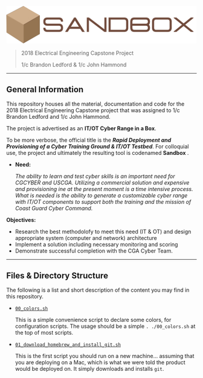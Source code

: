 ![design/banner_small.png](design/banner_small.png)

> 2018 Electrical Engineering Capstone Project
> 
> 1/c Brandon Ledford & 1/c John Hammond

------------------------------------

General Information
-------------

This repository houses all the material, documentation and code for the 2018 Electrical Engineering Capstone project that was assigned to 1/c Brandon Ledford and 1/c John Hammond. 

The project is advertised as an __IT/OT Cyber Range in a Box__. 

To be more verbose, the official title is the ___Rapid Deployment and Provisioning of a Cyber Training Ground & IT/OT Testbed___. For colloquial use, the project and ultimately the resulting tool is codenamed __Sandbox__ .

* __Need:__ 
 
    _The ability to learn and test cyber skills is an important need for CGCYBER and USCGA. Utilizing a commercial solution and expensive and provisioning ine at the present moment is a time intensive process. What is needed is the ability to generate a customizable cyber range with IT/OT components to support both the training and the mission of Coast Guard Cyber Command._

__Objectives:__

*  Research the best methodolofy to meet this need (IT & OT) and design appropriate system (computer and network) architecture
*  Implement a solution including necessary monitoring and scoring
*  Demonstrate successful completion with the CGA Cyber Team.

----


Files & Directory Structure
------------------------------

The following is a list and short description of the content you may find in this repository.

* [`00_colors.sh`](00_colors.sh)

    This is a simple convenience script to declare some colors, for configuration scripts. The usage should be a simple `. ./00_colors.sh` at the top of most scripts.

* [`01_download_homebrew_and_install_git.sh`](01_download_homebrew_and_install_git.sh)
    
    This is the first script you should run on a new machine... assuming that you are deploying on a Mac, which is what we were told the product would be deployed on. It simply downloads and installs `git`.

[VMWare]: https://www.vmware.com/
[vSphere]: https://www.vmware.com/products/vsphere.html
[ESXi]: https://www.vmware.com/products/esxi-and-esx.html
[IP address]: https://en.wikipedia.org/wiki/IP_address
[virtual machine]: https://en.wikipedia.org/wiki/Virtual_machine
[virtual machines]: https://en.wikipedia.org/wiki/Virtual_machine